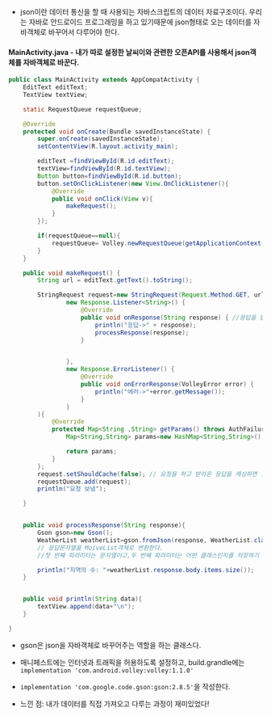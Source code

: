 - json이란 데이터 통신을 할 때 사용되는 자바스크립트의 데이터 자료구조이다. 우리는 자바로 안드로이드 프로그래밍을 하고 있기때문에 json형태로 오는 데이터를 자바객체로 바꾸어서 다루어야 한다.

#### MainActivity.java - 내가 따로 설정한 날씨이와 관련한 오픈API를 사용해서 json객체를 자바객체로 바꾼다.
```java
public class MainActivity extends AppCompatActivity {
    EditText editText;
    TextView textView;

    static RequestQueue requestQueue;

    @Override
    protected void onCreate(Bundle savedInstanceState) {
        super.onCreate(savedInstanceState);
        setContentView(R.layout.activity_main);

        editText =findViewById(R.id.editText);
        textView=findViewById(R.id.textView);
        Button button=findViewById(R.id.button);
        button.setOnClickListener(new View.OnClickListener(){
            @Override
            public void onClick(View v){
                makeRequest();
            }
        });

        if(requestQueue==null){
            requestQueue= Volley.newRequestQueue(getApplicationContext());
        }
    }

    public void makeRequest() {
        String url = editText.getText().toString();

        StringRequest request=new StringRequest(Request.Method.GET, url,
                new Response.Listener<String>() {
                    @Override
                    public void onResponse(String response) { //응답을 받았을 때 자동으로 호출됨
                        println("응답->" + response);
                        processResponse(response);
                    }


                },
                new Response.ErrorListener() {
                    @Override
                    public void onErrorResponse(VolleyError error) {
                        println("에러->"+error.getMessage());
                    }
                }
        ){
            @Override
            protected Map<String ,String> getParams() throws AuthFailureError{ //요청 파라미터를 처리하는 메소드
                Map<String,String> params=new HashMap<String,String>();

                return params;
            }
        };
        request.setShouldCache(false); // 요청을 하고 받아온 응답을 캐싱하면 요청을 보낼 때 새로 보내는 게 아니라 기존의 것을 보내는 경우가 있기에 캐싱을 안하게설정
        requestQueue.add(request);
        println("요청 보냄");

    }


    public void processResponse(String response){
        Gson gson=new Gson();
        WeatherList weatherList=gson.fromJson(response, WeatherList.class);
        // 응답문자열을 MoiveList객체로 변환한다.
        //첫 번쨰 파라미터는 문자열이고,두 번째 파라미터는 어떤 클래스인지를 저장하기 위한 클래스 객체이다.

        println("지역의 수: "+weatherList.response.body.items.size());
    }


    public void println(String data){
        textView.append(data+"\n");
    }

}
```
- gson은 json을 자바객체로 바꾸어주는 역할을 하는 클래스다.
- 매니페스트에는 인터넷과 트래픽을 허용하도록 설정하고, build.grandle에는 `implementation 'com.android.volley:volley:1.1.0'`
- `implementation 'com.google.code.gson:gson:2.8.5'`을 작성한다.

- 느낀 점: 내가 데이터를 직접 가져오고 다루는 과정이 재미있었다!




























